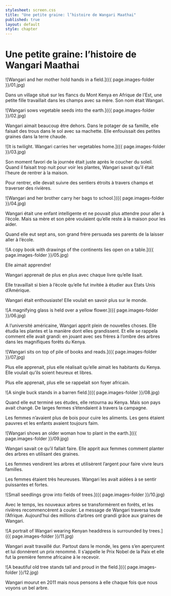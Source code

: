 ```yaml
---
stylesheet: screen.css
title: "Une petite graine: l’histoire de Wangari Maathai"
published: true
layout: default
style: chapter
---
```

# Une petite graine: l’histoire de Wangari Maathai 

![Wangari and her mother hold hands in a field.]({{ page.images-folder }}/01.jpg)

Dans un village situé sur les flancs du Mont Kenya en Afrique de l’Est, une petite fille travaillait dans les champs avec sa mère. Son nom était Wangari.

![Wangari sows vegetable seeds into the earth.]({{ page.images-folder }}/02.jpg)

Wangari aimait beaucoup être dehors. Dans le potager de sa famille, elle faisait des trous dans le sol avec sa machette. Elle enfouissait des petites graines dans la terre chaude.

![It is twilight. Wangari carries her vegetables home.]({{ page.images-folder }}/03.jpg)

Son moment favori de la journée était juste après le coucher du soleil. Quand il faisait trop nuit pour voir les plantes, Wangari savait qu’il était l’heure de rentrer à la maison. 

Pour rentrer, elle devait suivre des sentiers étroits à travers champs et traverser des rivières.

![Wangari and her brother carry her bags to school.]({{ page.images-folder }}/04.jpg)

Wangari était une enfant intelligente et ne pouvait plus attendre pour aller à l’école. Mais sa mère et son père voulaient qu’elle reste à la maison pour les aider.

Quand elle eut sept ans, son grand frère persuada ses parents de la laisser aller à l’école.

![A copy book with drawings of the continents lies open on a table.]({{ page.images-folder }}/05.jpg)

Elle aimait apprendre!

Wangari apprenait de plus en plus avec chaque livre qu’elle lisait.

Elle travaillait si bien à l’école qu’elle fut invitée à étudier aux Etats Unis d’Amérique.

Wangari était enthousiaste! Elle voulait en savoir plus sur le monde.

![A magnifying glass is held over a yellow flower.]({{ page.images-folder }}/06.jpg)

A l’université américaine, Wangari apprit plein de nouvelles choses. Elle étudia les plantes et la manière dont elles grandissent. Et elle se rappela comment elle avait grandi: en jouant avec ses frères à l’ombre des arbres dans les magnifiques forêts du Kenya.

![Wangari sits on top of pile of books and reads.]({{ page.images-folder }}/07.jpg)

Plus elle apprenait, plus elle réalisait qu’elle aimait les habitants du Kenya. Elle voulait qu’ils soient heureux et libres.

Plus elle apprenait, plus elle se rappelait son foyer africain.

![A single buck stands in a barren field.]({{ page.images-folder }}/08.jpg)

Quand elle eut terminé ses études, elle retourna au Kenya. Mais son pays avait changé. De larges fermes s’étendaient à travers la campagne. 

Les femmes n’avaient plus de bois pour cuire les aliments. Les gens étaient pauvres et les enfants avaient toujours faim.

![Wangari shows an older woman how to plant in the earth.]({{ page.images-folder }}/09.jpg)

Wangari savait ce qu’il fallait faire. Elle apprit aux femmes comment planter des arbres en utilisant des graines. 

Les femmes vendirent les arbres et utilisèrent l’argent pour faire vivre leurs familles. 

Les femmes étaient très heureuses. Wangari les avait aidées à se sentir puissantes et fortes.

![Small seedlings grow into fields of trees.]({{ page.images-folder }}/10.jpg)

Avec le temps, les nouveaux arbres se transformèrent en forêts, et les rivières recommencèrent à couler. Le message de Wangari traversa toute l’Afrique. Aujourd’hui des millions d’arbres ont grandi grâce aux graines de Wangari.

![A portrait of Wangari wearing Kenyan headdress is surrounded by trees.]({{ page.images-folder }}/11.jpg)

Wangari avait travaillé dur. Partout dans
le monde, les gens s’en aperçurent et lui
donnèrent un prix renommé. Il s’appelle
le Prix Nobel de la Paix et elle fut la
première femme africaine à le recevoir.

![A beautiful old tree stands tall and proud in the field.]({{ page.images-folder }}/12.jpg)

Wangari mourut en 2011 mais nous pensons à elle chaque fois que nous voyons un bel arbre.
